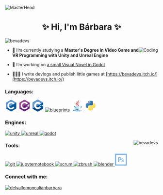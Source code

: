 ![MasterHead](https://cdn.mos.cms.futurecdn.net/nYUEcZqaZiCSFDPEHQCkFg-650-80.gif)

<!-- ![MasterHead](https://mir-s3-cdn-cf.behance.net/project_modules/fs/1599d7107019725.5f9d3c7bae636.gif)
<p align="right"> Banner art by: <a href="https://www.behance.net/pixeljeff">Pixel Jeff</a> </p> -->

<h1 align="center">✨ Hi, I'm Bárbara ✨</h1>

<p align="left"> <img src="https://komarev.com/ghpvc/?username=bevadevs&label=Profile%20views&color=0e75b6&style=flat" alt="bevadevs" /> </p>

<img align="right" alt="Coding" src="https://media.tenor.com/GW9TZ7J1UNMAAAAC/new-game-ahagon-umiko-programming.gif">

- 🌱 I’m currently studying a **Master's Degree in  Video Game and VR Programming with Unity and Unreal Engine**

- 👾 I’m working on [a small Visual Novel in Godot](https://bevadevs.itch.io/the-impression-that-its-fake)

- 👩🏻‍💻 I write devlogs and publish little games at [https://bevadevs.itch.io/](https://bevadevs.itch.io/)

<h3 align="left">Languages:</h3>
<p align="left">
  <a href="https://www.cprogramming.com/" target="_blank" rel="noreferrer"> <img src="https://raw.githubusercontent.com/devicons/devicon/master/icons/c/c-original.svg" alt="c" width="40" height="40"/> </a>
  <a href="https://www.w3schools.com/cs/" target="_blank" rel="noreferrer"> <img src="https://raw.githubusercontent.com/devicons/devicon/master/icons/csharp/csharp-original.svg" alt="csharp" width="40" height="40"/> </a>
  <a href="https://www.w3schools.com/cpp/" target="_blank" rel="noreferrer"> <img src="https://raw.githubusercontent.com/devicons/devicon/master/icons/cplusplus/cplusplus-original.svg" alt="cplusplus" width="40" height="40"/> </a> 
  <a href="https://docs.unrealengine.com/5.3/en-US/blueprints-visual-scripting-in-unreal-engine/" target="_blank" rel="noreferrer"> <img src="https://cdn2.unrealengine.com/Unreal+Engine%2Fonlinelearning-courses%2Fblueprint-for-enterprise%2FBlueprint-for-Enterprise-1000x1000-13caa11b8e5c5e91506a8dd63b39d247318c3208.png?resize=1&w=300" alt="blueprints" width="40" height="40"/> </a> 
  <a href="https://www.java.com" target="_blank" rel="noreferrer"> <img src="https://raw.githubusercontent.com/devicons/devicon/master/icons/java/java-original.svg" alt="java" width="40" height="40"/> </a> 
  <a href="https://www.python.org" target="_blank" rel="noreferrer"> <img src="https://raw.githubusercontent.com/devicons/devicon/master/icons/python/python-original.svg" alt="python" width="40" height="40"/> </a> 
</p>

<h3 align="left">Engines:</h3>
<p align="left"> <a href="https://unity.com/" target="_blank" rel="noreferrer"> <img src="https://www.vectorlogo.zone/logos/unity3d/unity3d-icon.svg" alt="unity" width="40" height="40"/> </a><a href="https://unrealengine.com/" target="_blank" rel="noreferrer"> <img src="https://raw.githubusercontent.com/kenangundogan/fontisto/036b7eca71aab1bef8e6a0518f7329f13ed62f6b/icons/svg/brand/unreal-engine.svg" alt="unreal" width="40" height="40"/> </a><a href="https://godotengine.org/" target="_blank" rel="noreferrer"> <img src="https://upload.wikimedia.org/wikipedia/commons/thumb/6/6a/Godot_icon.svg/1200px-Godot_icon.svg.png" alt="godot" width="40" height="40"/> </a>
</p>

<p><img align="right" src="https://github-readme-stats.vercel.app/api?username=bevadevs&show_icons=true&locale=en" alt="bevadevs" /></p>

<h3 align="left">Tools:</h3>
<p align="left"> 
  <a href="https://git-scm.com/" target="_blank" rel="noreferrer"> <img src="https://www.vectorlogo.zone/logos/git-scm/git-scm-icon.svg" alt="git" width="40" height="40"/> </a>
  <a href="https://jupyter.org/" target="_blank" rel="noreferrer"> <img src="https://upload.wikimedia.org/wikipedia/commons/thumb/3/38/Jupyter_logo.svg/1200px-Jupyter_logo.svg.png" alt="jupyternotebook" width="40" height="40"/> </a>
  <a href="https://www.scrum.org/" target="_blank" rel="noreferrer"> <img src="https://www.scrum.org/themes/custom/scrumorg_v2/assets/images/logo-250.png" alt="scrum" width="40" height="40"/> </a>
  <a href="https://www.maxon.net/es/zbrush" target="_blank" rel="noreferrer"> <img src="https://cdn.icon-icons.com/icons2/512/PNG/512/zbrush_icon-icons.com_50712.png" alt="zbrush" width="40" height="40"/> </a>
  <a href="https://www.blender.org/" target="_blank" rel="noreferrer"> <img src="https://upload.wikimedia.org/wikipedia/commons/thumb/0/0c/Blender_logo_no_text.svg/800px-Blender_logo_no_text.svg.png" alt="blender" width="40" height="40"/> </a>
  <a href="https://www.photoshop.com/en" target="_blank" rel="noreferrer"> <img src="https://raw.githubusercontent.com/devicons/devicon/master/icons/photoshop/photoshop-line.svg" alt="photoshop" width="40" height="40"/> </a>  
</p>

<h3 align="left">Connect with me:</h3>
<p align="left">
<a href="https://linkedin.com/in/delvallemoncalianbarbara" target="blank"><img align="center" src="https://raw.githubusercontent.com/rahuldkjain/github-profile-readme-generator/master/src/images/icons/Social/linked-in-alt.svg" alt="delvallemoncalianbarbara" height="30" width="40" /></a>
</p>

